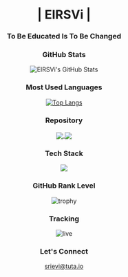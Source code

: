 <div align="center">


# | **EIRSVi** |


### **To Be Educated Is To Be Changed**



### **GitHub Stats**

<p align="center">
  <img src="https://github-readme-stats.vercel.app/api?username=EIRSVi&show_icons=true&theme=radical&hide_border=true&count_private=true" alt="EIRSVi's GitHub Stats" />
</p>

### **Most Used Languages**
[![Top Langs](https://github-readme-stats.vercel.app/api/top-langs/?username=EIRSVi&layout=donut&theme=radical&hide_border=true)](https://github.com/EIRSVi)



### **Repository**
<p align="center">
  <a href="https://github.com/EIRSVi/management-sys">
    <img align="center" src="https://github-readme-stats.vercel.app/api/pin/?username=EIRSVi&repo=management-sys&theme=radical&hide_border=true" />
  </a>
  <a href="https://github.com/EIRSVi/authentication-rwx">
    <img align="center" src="https://github-readme-stats.vercel.app/api/pin/?username=EIRSVi&repo=authentication-rwx&theme=radical&hide_border=true" />
  </a>
</p>


### **Tech Stack**

<p align="center">
  <img src="https://skillicons.dev/icons?i=laravel,linux,git,bash,vscode,idea,atom,java,py,js,ts,react,nextjs," />
</p>


### **GitHub Rank Level**

![trophy](https://github-profile-trophy.vercel.app/?username=EIRSVi&theme=radical&row=1&column=7)



### **Tracking**
![live](https://github-readme-stats.vercel.app/api/wakatime?username=eirsvi)




### **Let's Connect**

srievi@tuta.io


</div>
